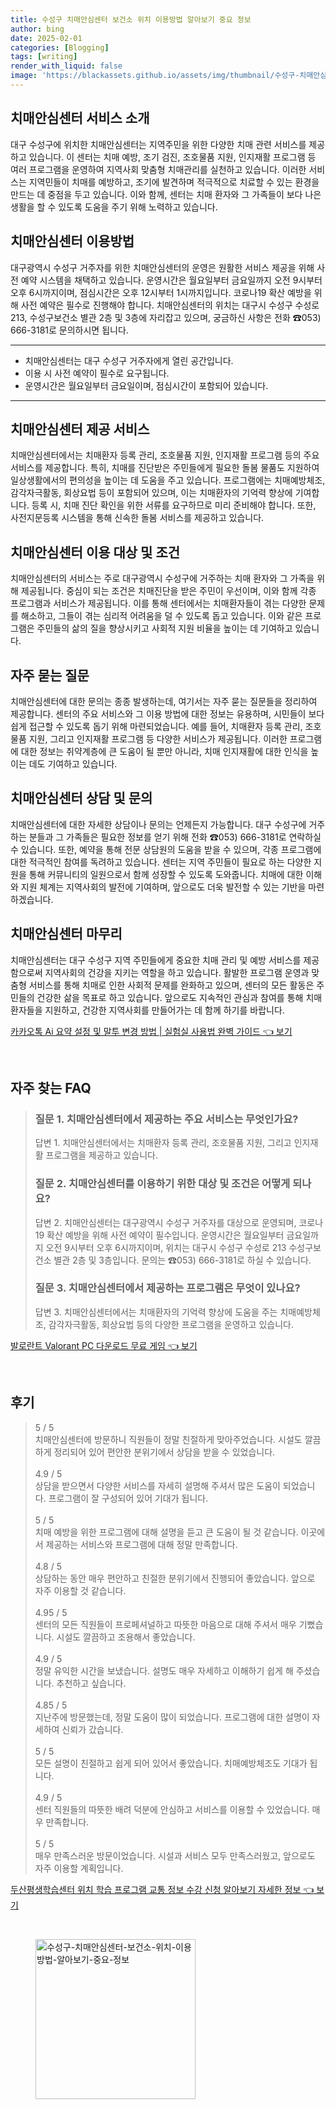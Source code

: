```yaml
---
title: 수성구 치매안심센터 보건소 위치 이용방법 알아보기 중요 정보
author: bing
date: 2025-02-01
categories: [Blogging]
tags: [writing]
render_with_liquid: false
image: 'https://blackassets.github.io/assets/img/thumbnail/수성구-치매안심센터-보건소-위치-이용방법-알아보기-중요-정보.webp'
---
```



<h2 id='치매안심센터_서비스_소개'>치매안심센터 서비스 소개</h2>

<p>대구 수성구에 위치한 치매안심센터는 지역주민을 위한 다양한 치매 관련 서비스를 제공하고 있습니다. 이 센터는 치매 예방, 조기 검진, 조호물품 지원, 인지재활 프로그램 등 여러 프로그램을 운영하여 지역사회 맞춤형 치매관리를 실천하고 있습니다. 이러한 서비스는 지역민들이 치매를 예방하고, 조기에 발견하며 적극적으로 치료할 수 있는 환경을 만드는 데 중점을 두고 있습니다. 이와 함께, 센터는 치매 환자와 그 가족들이 보다 나은 생활을 할 수 있도록 도움을 주기 위해 노력하고 있습니다.</p>

<h2 id='치매안심센터_이용방법'>치매안심센터 이용방법</h2>

<p>대구광역시 수성구 거주자를 위한 치매안심센터의 운영은 원활한 서비스 제공을 위해 사전 예약 시스템을 채택하고 있습니다. 운영시간은 월요일부터 금요일까지 오전 9시부터 오후 6시까지이며, 점심시간은 오후 12시부터 1시까지입니다. 코로나19 확산 예방을 위해 사전 예약은 필수로 진행해야 합니다. 치매안심센터의 위치는 대구시 수성구 수성로 213, 수성구보건소 별관 2층 및 3층에 자리잡고 있으며, 궁금하신 사항은 전화 ☎053) 666-3181로 문의하시면 됩니다.</p>

<hr />

<ul>
    <li>치매안심센터는 대구 수성구 거주자에게 열린 공간입니다.</li>
    <li>이용 시 사전 예약이 필수로 요구됩니다.</li>
    <li>운영시간은 월요일부터 금요일이며, 점심시간이 포함되어 있습니다.</li>
</ul>

<hr />

<h2 id='치매안심센터_주요서비스'>치매안심센터 제공 서비스</h2>

<p>치매안심센터에서는 치매환자 등록 관리, 조호물품 지원, 인지재활 프로그램 등의 주요 서비스를 제공합니다. 특히, 치매를 진단받은 주민들에게 필요한 돌봄 물품도 지원하여 일상생활에서의 편의성을 높이는 데 도움을 주고 있습니다. 프로그램에는 치매예방체조, 감각자극활동, 회상요법 등이 포함되어 있으며, 이는 치매환자의 기억력 향상에 기여합니다. 등록 시, 치매 진단 확인을 위한 서류를 요구하므로 미리 준비해야 합니다. 또한, 사전지문등록 시스템을 통해 신속한 돌봄 서비스를 제공하고 있습니다.</p>

<h2 id='치매안심센터_이용대상_조건'>치매안심센터 이용 대상 및 조건</h2>

<p>치매안심센터의 서비스는 주로 대구광역시 수성구에 거주하는 치매 환자와 그 가족을 위해 제공됩니다. 중심이 되는 조건은 치매진단을 받은 주민이 우선이며, 이와 함께 각종 프로그램과 서비스가 제공됩니다. 이를 통해 센터에서는 치매환자들이 겪는 다양한 문제를 해소하고, 그들이 겪는 심리적 어려움을 덜 수 있도록 돕고 있습니다. 이와 같은 프로그램은 주민들의 삶의 질을 향상시키고 사회적 지원 비율을 높이는 데 기여하고 있습니다.</p>

<h2 id='자주_묻는_질문'>자주 묻는 질문</h2>

<p>치매안심센터에 대한 문의는 종종 발생하는데, 여기서는 자주 묻는 질문들을 정리하여 제공합니다. 센터의 주요 서비스와 그 이용 방법에 대한 정보는 유용하며, 시민들이 보다 쉽게 접근할 수 있도록 돕기 위해 마련되었습니다. 예를 들어, 치매환자 등록 관리, 조호물품 지원, 그리고 인지재활 프로그램 등 다양한 서비스가 제공됩니다. 이러한 프로그램에 대한 정보는 취약계층에 큰 도움이 될 뿐만 아니라, 치매 인지재활에 대한 인식을 높이는 데도 기여하고 있습니다.</p>

<h2 id='치매안심센터_상담_및_문의'>치매안심센터 상담 및 문의</h2>

<p>치매안심센터에 대한 자세한 상담이나 문의는 언제든지 가능합니다. 대구 수성구에 거주하는 분들과 그 가족들은 필요한 정보를 얻기 위해 전화 ☎053) 666-3181로 연락하실 수 있습니다. 또한, 예약을 통해 전문 상담원의 도움을 받을 수 있으며, 각종 프로그램에 대한 적극적인 참여를 독려하고 있습니다. 센터는 지역 주민들이 필요로 하는 다양한 지원을 통해 커뮤니티의 일원으로서 함께 성장할 수 있도록 도와줍니다. 치매에 대한 이해와 지원 체계는 지역사회의 발전에 기여하며, 앞으로도 더욱 발전할 수 있는 기반을 마련하겠습니다.</p>

<h2 id='치매안심센터_마무리'>치매안심센터 마무리</h2>

<p>치매안심센터는 대구 수성구 지역 주민들에게 중요한 치매 관리 및 예방 서비스를 제공함으로써 지역사회의 건강을 지키는 역할을 하고 있습니다. 활발한 프로그램 운영과 맞춤형 서비스를 통해 치매로 인한 사회적 문제를 완화하고 있으며, 센터의 모든 활동은 주민들의 건강한 삶을 목표로 하고 있습니다. 앞으로도 지속적인 관심과 참여를 통해 치매 환자들을 지원하고, 건강한 지역사회를 만들어가는 데 함께 하기를 바랍니다.</p>


<p><a class="click-button" title="카카오톡 Ai 요약 설정 및 말투 변경 방법 | 실험실 사용법 완벽 가이드" href="https://blackassets.github.io/posts/%EC%B9%B4%EC%B9%B4%EC%98%A4%ED%86%A1-Ai-%EC%9A%94%EC%95%BD-%EC%84%A4%EC%A0%95-%EB%B0%8F-%EB%A7%90%ED%88%AC-%EB%B3%80%EA%B2%BD-%EB%B0%A9%EB%B2%95-%EC%8B%A4%ED%97%98%EC%8B%A4-%EC%82%AC%EC%9A%A9%EB%B2%95-%EC%99%84%EB%B2%BD-%EA%B0%80%EC%9D%B4%EB%93%9C/" rel="dofollow">카카오톡 Ai 요약 설정 및 말투 변경 방법 | 실험실 사용법 완벽 가이드 👈 보기</a></p><br>
<h2 id='자주_찾는_FAQ'>자주 찾는 FAQ</h2>
<div itemscope="" itemtype="https://schema.org/FAQPage"> 
<blockquote> 
<div itemscope="" itemprop="mainEntity" itemtype="https://schema.org/Question"> 
<h3 itemprop="name">질문 1. 치매안심센터에서 제공하는 주요 서비스는 무엇인가요?</h3> 
<div itemscope="" itemprop="acceptedAnswer" itemtype="https://schema.org/Answer"> 
<span itemprop="text"> 
<p>답변 1. 치매안심센터에서는 치매환자 등록 관리, 조호물품 지원, 그리고 인지재활 프로그램을 제공하고 있습니다.</p> 
</span> 
</div> 
</div> 

<div itemscope="" itemprop="mainEntity" itemtype="https://schema.org/Question"> 
<h3 itemprop="name">질문 2. 치매안심센터를 이용하기 위한 대상 및 조건은 어떻게 되나요?</h3> 
<div itemscope="" itemprop="acceptedAnswer" itemtype="https://schema.org/Answer"> 
<span itemprop="text"> 
<p>답변 2. 치매안심센터는 대구광역시 수성구 거주자를 대상으로 운영되며, 코로나19 확산 예방을 위해 사전 예약이 필수입니다. 운영시간은 월요일부터 금요일까지 오전 9시부터 오후 6시까지이며, 위치는 대구시 수성구 수성로 213 수성구보건소 별관 2층 및 3층입니다. 문의는 ☎053) 666-3181로 하실 수 있습니다.</p> 
</span> 
</div> 
</div> 

<div itemscope="" itemprop="mainEntity" itemtype="https://schema.org/Question"> 
<h3 itemprop="name">질문 3. 치매안심센터에서 제공하는 프로그램은 무엇이 있나요?</h3> 
<div itemscope="" itemprop="acceptedAnswer" itemtype="https://schema.org/Answer"> 
<span itemprop="text"> 
<p>답변 3. 치매안심센터에서는 치매환자의 기억력 향상에 도움을 주는 치매예방체조, 감각자극활동, 회상요법 등의 다양한 프로그램을 운영하고 있습니다.</p> 
</span> 
</div> 
</div> 

</blockquote> 
</div>
<p><a class="click-button" title="발로란트 Valorant PC 다운로드 무료 게임" href="https://blackassets.github.io/posts/%EB%B0%9C%EB%A1%9C%EB%9E%80%ED%8A%B8-Valorant-PC-%EB%8B%A4%EC%9A%B4%EB%A1%9C%EB%93%9C-%EB%AC%B4%EB%A3%8C-%EA%B2%8C%EC%9E%84/" rel="dofollow">발로란트 Valorant PC 다운로드 무료 게임 👈 보기</a></p><br>
<h2 id='후기'>후기</h2>
<div itemscope itemtype="https://schema.org/Product">
  <blockquote>
  <div itemprop="review" itemscope itemtype="https://schema.org/Review">
      <div itemprop="reviewRating" itemscope itemtype="https://schema.org/Rating"> <span itemprop="ratingValue">5</span> / <span itemprop="bestRating">5</span> </div>
      <span itemprop="reviewBody">치매안심센터에 방문하니 직원들이 정말 친절하게 맞아주었습니다. 시설도 깔끔하게 정리되어 있어 편안한 분위기에서 상담을 받을 수 있었습니다.</span>
  </div>
  <br>
  <div itemprop="review" itemscope itemtype="https://schema.org/Review">
      <div itemprop="reviewRating" itemscope itemtype="https://schema.org/Rating"> <span itemprop="ratingValue">4.9</span> / <span itemprop="bestRating">5</span> </div>
      <span itemprop="reviewBody">상담을 받으면서 다양한 서비스를 자세히 설명해 주셔서 많은 도움이 되었습니다. 프로그램이 잘 구성되어 있어 기대가 됩니다.</span>
  </div>
  <br>
  <div itemprop="review" itemscope itemtype="https://schema.org/Review">
      <div itemprop="reviewRating" itemscope itemtype="https://schema.org/Rating"> <span itemprop="ratingValue">5</span> / <span itemprop="bestRating">5</span> </div>
      <span itemprop="reviewBody">치매 예방을 위한 프로그램에 대해 설명을 듣고 큰 도움이 될 것 같습니다. 이곳에서 제공하는 서비스와 프로그램에 대해 정말 만족합니다.</span>
  </div>
  <br>
  <div itemprop="review" itemscope itemtype="https://schema.org/Review">
      <div itemprop="reviewRating" itemscope itemtype="https://schema.org/Rating"> <span itemprop="ratingValue">4.8</span> / <span itemprop="bestRating">5</span> </div>
      <span itemprop="reviewBody">상담하는 동안 매우 편안하고 친절한 분위기에서 진행되어 좋았습니다. 앞으로 자주 이용할 것 같습니다.</span>
  </div>
  <br>
  <div itemprop="review" itemscope itemtype="https://schema.org/Review">
      <div itemprop="reviewRating" itemscope itemtype="https://schema.org/Rating"> <span itemprop="ratingValue">4.95</span> / <span itemprop="bestRating">5</span> </div>
      <span itemprop="reviewBody">센터의 모든 직원들이 프로페셔널하고 따뜻한 마음으로 대해 주셔서 매우 기뻤습니다. 시설도 깔끔하고 조용해서 좋았습니다.</span>
  </div>
  <br>
  <div itemprop="review" itemscope itemtype="https://schema.org/Review">
      <div itemprop="reviewRating" itemscope itemtype="https://schema.org/Rating"> <span itemprop="ratingValue">4.9</span> / <span itemprop="bestRating">5</span> </div>
      <span itemprop="reviewBody">정말 유익한 시간을 보냈습니다. 설명도 매우 자세하고 이해하기 쉽게 해 주셨습니다. 추천하고 싶습니다.</span>
  </div>
  <br>
  <div itemprop="review" itemscope itemtype="https://schema.org/Review">
      <div itemprop="reviewRating" itemscope itemtype="https://schema.org/Rating"> <span itemprop="ratingValue">4.85</span> / <span itemprop="bestRating">5</span> </div>
      <span itemprop="reviewBody">지난주에 방문했는데, 정말 도움이 많이 되었습니다. 프로그램에 대한 설명이 자세하여 신뢰가 갔습니다.</span>
  </div>
  <br>
  <div itemprop="review" itemscope itemtype="https://schema.org/Review">
      <div itemprop="reviewRating" itemscope itemtype="https://schema.org/Rating"> <span itemprop="ratingValue">5</span> / <span itemprop="bestRating">5</span> </div>
      <span itemprop="reviewBody">모든 설명이 친절하고 쉽게 되어 있어서 좋았습니다. 치매예방체조도 기대가 됩니다.</span>
  </div>
  <br>
  <div itemprop="review" itemscope itemtype="https://schema.org/Review">
      <div itemprop="reviewRating" itemscope itemtype="https://schema.org/Rating"> <span itemprop="ratingValue">4.9</span> / <span itemprop="bestRating">5</span> </div>
      <span itemprop="reviewBody">센터 직원들의 따뜻한 배려 덕분에 안심하고 서비스를 이용할 수 있었습니다. 매우 만족합니다.</span>
  </div>
  <br>
  <div itemprop="review" itemscope itemtype="https://schema.org/Review">
      <div itemprop="reviewRating" itemscope itemtype="https://schema.org/Rating"> <span itemprop="ratingValue">5</span> / <span itemprop="bestRating">5</span> </div>
      <span itemprop="reviewBody">매우 만족스러운 방문이었습니다. 시설과 서비스 모두 만족스러웠고, 앞으로도 자주 이용할 계획입니다.</span>
  </div>
  </blockquote>
</div>
<p><a class="click-button" title="두산평생학습센터 위치 학습 프로그램 교통 정보 수강 신청 알아보기 자세한 정보" href="https://blackassets.github.io/posts/%EB%91%90%EC%82%B0%ED%8F%89%EC%83%9D%ED%95%99%EC%8A%B5%EC%84%BC%ED%84%B0-%EC%9C%84%EC%B9%98-%ED%95%99%EC%8A%B5-%ED%94%84%EB%A1%9C%EA%B7%B8%EB%9E%A8-%EA%B5%90%ED%86%B5-%EC%A0%95%EB%B3%B4-%EC%88%98%EA%B0%95-%EC%8B%A0%EC%B2%AD-%EC%95%8C%EC%95%84%EB%B3%B4%EA%B8%B0-%EC%9E%90%EC%84%B8%ED%95%9C-%EC%A0%95%EB%B3%B4/" rel="dofollow">두산평생학습센터 위치 학습 프로그램 교통 정보 수강 신청 알아보기 자세한 정보 👈 보기</a></p><br>
<figure class="image"><img src="https://blackassets.github.io/assets/img/thumbnail/수성구-치매안심센터-보건소-위치-이용방법-알아보기-중요-정보.webp" alt="수성구-치매안심센터-보건소-위치-이용방법-알아보기-중요-정보" width="256" height="256"></figure>